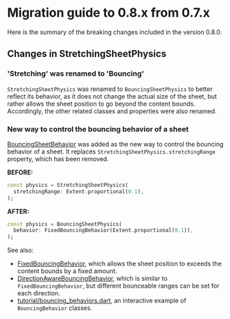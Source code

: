 # Migration guide to 0.8.x from 0.7.x

Here is the summary of the breaking changes included in the version 0.8.0.

## Changes in StretchingSheetPhysics

### 'Stretching' was renamed to 'Bouncing'

`StretchingSheetPhysics` was renamed to `BouncingSheetPhysics` to better reflect its behavior, as it does not change the actual size of the sheet, but rather allows the sheet position to go beyond the content bounds. Accordingly, the other related classes and properties were also renamed.

### New way to control the bouncing behavior of a sheet

[BouncingSheetBehavior](https://pub.dev/documentation/smooth_sheets/latest/smooth_sheets/BouncingSheetBehavior-class.html) was added as the new way to control the bouncing behavior of a sheet. It replaces `StretchingSheetPhysics.stretchingRange` property, which has been removed.

**BEFORE:**

```dart
const physics = StretchingSheetPhysics(
  stretchingRange: Extent.proportional(0.1),
);
```

**AFTER:**

```dart
const physics = BouncingSheetPhysics(
  behavior: FixedBouncingBehavior(Extent.proportional(0.1)),
);
```

See also:

- [FixedBouncingBehavior](https://pub.dev/documentation/smooth_sheets/latest/smooth_sheets/FixedBouncingBehavior-class.html), which allows the sheet position to exceeds the content bounds by a fixed amount.
- [DirectionAwareBouncingBehavior](https://pub.dev/documentation/smooth_sheets/latest/smooth_sheets/DirectionAwareBouncingBehavior-class.html), which is similar to `FixedBouncingBehavior`, but different bounceable ranges can be set for each direction.
- [tutorial/bouncing_behaviors.dart](https://github.com/fujidaiti/smooth_sheets/blob/main/cookbook/lib/tutorial/bouncing_behaviors.dart), an interactive example of `BouncingBehavior` classes.
